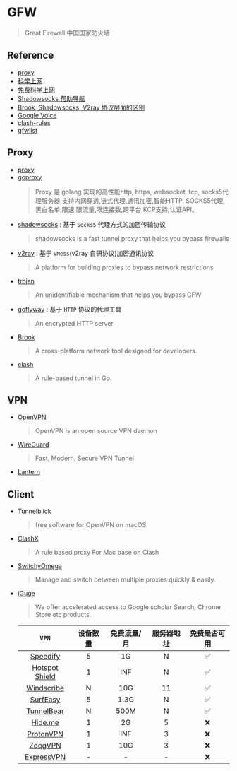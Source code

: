 # GFW
> Great Firewall 中国国家防火墙

## Reference

- [proxy](https://github.com/githubvpn007/proxy)
- [科学上网](https://github.com/haoel/haoel.github.io)
- [免费科学上网](https://github.com/Alvin9999/new-pac)
- [Shadowsocks 帮助导航](https://github.com/ShadowsocksHelp/shadowsockshelp.github.io)
- [Brook, Shadowsocks, V2ray 协议层面的区别](https://talks.txthinking.com/slides/brook-ss-v2ray.slide)
- [Google Voice](https://github.com/ssnhd/googlevoice)
- [clash-rules](https://github.com/Loyalsoldier/clash-rules)
- [gfwlist](https://github.com/gfwlist/gfwlist)

## Proxy

- [proxy](https://github.com/githubvpn007/proxy)
- [goproxy](https://github.com/snail007/goproxy)
    > Proxy 是 golang 实现的高性能http, https, websocket, tcp, socks5代理服务器,支持内网穿透,链式代理,通讯加密,智能HTTP, SOCKS5代理,黑白名单,限速,限流量,限连接数,跨平台,KCP支持,认证API。
- [shadowsocks](https://github.com/shadowsocks) : 基于 `Socks5` 代理方式的加密传输协议
    > shadowsocks is a fast tunnel proxy that helps you bypass firewalls
- [v2ray](https://github.com/v2fly/v2ray-core) : 基于 `VMess`(v2ray 自研协议)加密通讯协议
    > A platform for building proxies to bypass network restrictions
- [trojan](https://github.com/trojan-gfw/trojan)
    > An unidentifiable mechanism that helps you bypass GFW
- [goflyway](https://github.com/coyove/goflyway) : 基于 `HTTP` 协议的代理工具
    > An encrypted HTTP server
- [Brook](https://github.com/txthinking/brook)
    > A cross-platform network tool designed for developers.
- [clash](https://github.com/Dreamacro/clash)
    > A rule-based tunnel in Go.

## VPN

- [OpenVPN](https://github.com/OpenVPN/openvpn)
    > OpenVPN is an open source VPN daemon
- [WireGuard](https://www.wireguard.com/)
    > Fast, Modern, Secure VPN Tunnel
- [Lantern](https://github.com/getlantern/lantern)

## Client

- [Tunnelblick](https://github.com/Tunnelblick/Tunnelblick)
    > free software for OpenVPN on macOS
- [ClashX](https://github.com/yichengchen/clashX)
    > A rule based proxy For Mac base on Clash
- [SwitchyOmega](https://github.com/FelisCatus/SwitchyOmega)
    > Manage and switch between multiple proxies quickly & easily.
- [iGuge](https://microsoftedge.microsoft.com/addons/detail/iguge/mchibleoefileemjfghfejaggonplmmg)
    > We offer accelerated access to Google scholar Search, Chrome Store etc products.

  | `VPN` | 设备数量 | 免费流量/月 | 服务器地址 | 免费是否可用
  | :-: | :-: | :-: | :-: | :-: 
  | [Speedify](http://speedify.com/)                  | 5 | 1G    | N  | ✅ 
  | [Hotspot Shield](https://www.hotspotshield.com/)  | 1 | INF   | N  | ✅ 
  | [Windscribe](https://windscribe.com/)             | N | 10G   | 11 | ✅  
  | [SurfEasy](https://www.surfeasy.com/)             | 5 | 1.3G  | N  | ✅ 
  | [TunnelBear](https://www.tunnelbear.com/)         | N | 500M  | N  | ✅ 
  | [Hide.me](https://hide.me)                        | 1 | 2G    | 5  | ❌
  | [ProtonVPN](https://protonvpn.com)                | 1 | INF   | 3  | ❌  
  | [ZoogVPN](https://zoogvpn.com/)                   | 1 | 10G   | 3  | ❌ 
  | [ExpressVPN](https://www.expressvpn.com/)         | - | -     | -  | ❌